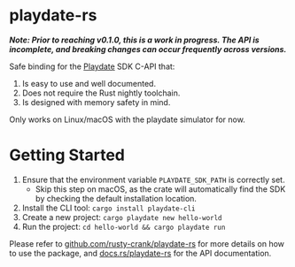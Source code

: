 # playdate-rs

***Note: Prior to reaching v0.1.0, this is a work in progress. The API is incomplete, and breaking changes can occur frequently across versions.***

Safe binding for the [Playdate](https://play.date) SDK C-API that:

1. Is easy to use and well documented.
2. Does not require the Rust nightly toolchain.
3. Is designed with memory safety in mind.

Only works on Linux/macOS with the playdate simulator for now.

# Getting Started

1. Ensure that the environment variable `PLAYDATE_SDK_PATH` is correctly set.
   * Skip this step on macOS, as the crate will automatically find the SDK by checking the default installation location.
2. Install the CLI tool: `cargo install playdate-cli`
3. Create a new project: `cargo playdate new hello-world`
4. Run the project: `cd hello-world && cargo playdate run`

Please refer to [github.com/rusty-crank/playdate-rs](https://github.com/rusty-crank/playdate-rs) for more details on how to use the package, and [docs.rs/playdate-rs](https://docs.rs/playdate-rs/latest/playdate_rs/) for the API documentation.
